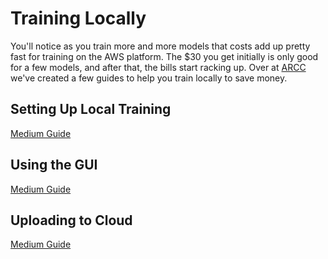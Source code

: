 # Training Locally
You'll notice as you train more and more models that costs add up pretty fast for training on the AWS platform. The $30 you get initially is only good for a few models, and after that, the bills start racking up. Over at [ARCC](https://arcc.ai) we've created a few guides to help you train locally to save money.

## Setting Up Local Training

[Medium Guide](https://medium.com/@autonomousracecarclub/how-to-run-deepracer-locally-to-save-your-wallet-13ccc878687)

## Using the GUI

[Medium Guide](https://medium.com/@autonomousracecarclub/how-to-improve-your-local-deepracer-workflow-23a76d12a1a9?source=---------2------------------)

## Uploading to Cloud

[Medium Guide](https://medium.com/@autonomousracecarclub/uploading-a-locally-trained-deepracer-model-to-aws-c9ed8262232b)
